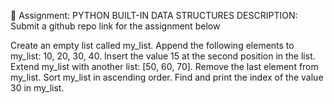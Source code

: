 📝 Assignment: PYTHON BUILT-IN DATA STRUCTURES
DESCRIPTION: Submit a github repo link for the assignment below

Create an empty list called my_list. Append the following elements to my_list: 10, 20, 30, 40. Insert the value 15 at the second position in the list. Extend my_list with another list: [50, 60, 70]. Remove the last element from my_list. Sort my_list in ascending order. Find and print the index of the value 30 in my_list.